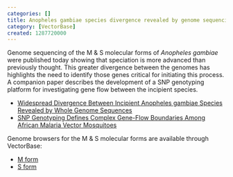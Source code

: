 ```yaml
---
categories: []
title: Anopheles gambiae species divergence revealed by genome sequencing
category: [VectorBase]
created: 1287720000
---
```

Genome sequencing of the M & S molecular forms of <i>Anopheles gambiae</i> were published today showing that speciation is more advanced than previously thought. This greater divergence between the genomes has highlights the need to identify those genes critical for initiating this process. A companion paper describes the development of a SNP genotyping platform for investigating gene flow between the incipient species.
<ul>
<li><a href="http://www.sciencemag.org/cgi/content/abstract/330/6003/512">Widespread Divergence Between Incipient Anopheles gambiae Species Revealed by Whole Genome Sequences</a>
<li><a href="http://www.sciencemag.org/cgi/content/abstract/330/6003/514">SNP Genotyping Defines Complex Gene-Flow Boundaries Among African Malaria Vector Mosquitoes</a>
</ul>
Genome browsers for the M &amp; S molecular forms are available through VectorBase:
<ul>
<li><a href="http://www.vectorbase.org/Anopheles_gambiaeM/Info/Index">M form</a>
<li><a href="http://www.vectorbase.org/Anopheles_gambiaeS/Info/Index">S form</a>
</ul>
